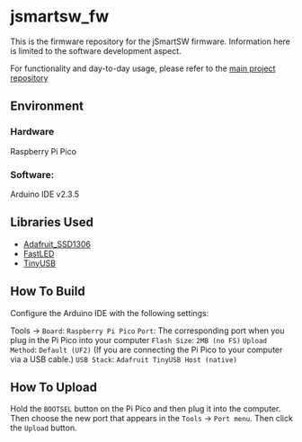 # jsmartsw_fw

This is the firmware repository for the jSmartSW firmware. Information here is limited to the software development aspect.

For functionality and day-to-day usage, please refer to the [main project repository](https://github.com/jeffqchen/jSmartSW)

## Environment

### Hardware
Raspberry Pi Pico

### Software:
Arduino IDE v2.3.5

## Libraries Used

- [Adafruit_SSD1306](https://github.com/adafruit/Adafruit_SSD1306)
- [FastLED](https://github.com/FastLED/FastLED)
- [TinyUSB](https://github.com/hathach/tinyusb)

## How To Build

Configure the Arduino IDE with the following settings:

Tools ->
`Board`: `Raspberry Pi Pico`
`Port`: The corresponding port when you plug in the Pi Pico into your computer
`Flash Size`: `2MB (no FS)`
`Upload Method`: `Default (UF2)` (If you are connecting the Pi Pico to your computer via a USB cable.)
`USB Stack`: `Adafruit TinyUSB Host (native)`

## How To Upload

Hold the `BOOTSEL` button on the Pi Pico and then plug it into the computer. Then choose the new port that appears in the `Tools` -> `Port menu`. Then click the `Upload` button.
